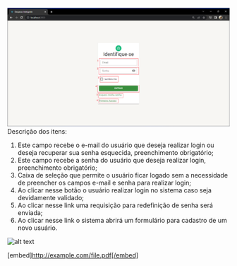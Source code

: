 ![alt text](https://github.com/alexfariakof/app-despesas-anyware/blob/main/.documentos/.Telas/login.png)
Descrição dos itens:
1.	Este campo recebe o e-mail do usuário que deseja realizar login ou deseja recuperar sua senha esquecida, preenchimento obrigatório;
2.	Este campo recebe a senha do usuário que deseja realizar login, preenchimento obrigatório;
3.	Caixa de seleção que permite o usuário ficar logado sem a necessidade de preencher os campos e-mail e senha para realizar login;
4.	Ao clicar nesse botão o usuário realizar login no sistema caso seja devidamente validado;
5.	Ao clicar nesse link uma requisição para redefinição de senha será enviada;
6.	Ao clicar nesse link o sistema abrirá um formulário para cadastro de um novo usuário.



![alt text](https://youtu.be/rpyBqvYmuiQ)

[embed]http://example.com/file.pdf[/embed]